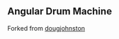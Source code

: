 Angular Drum Machine
--------------------

Forked from [dougjohnston](https://github.com/dougjohnston/angular-drum-machine)